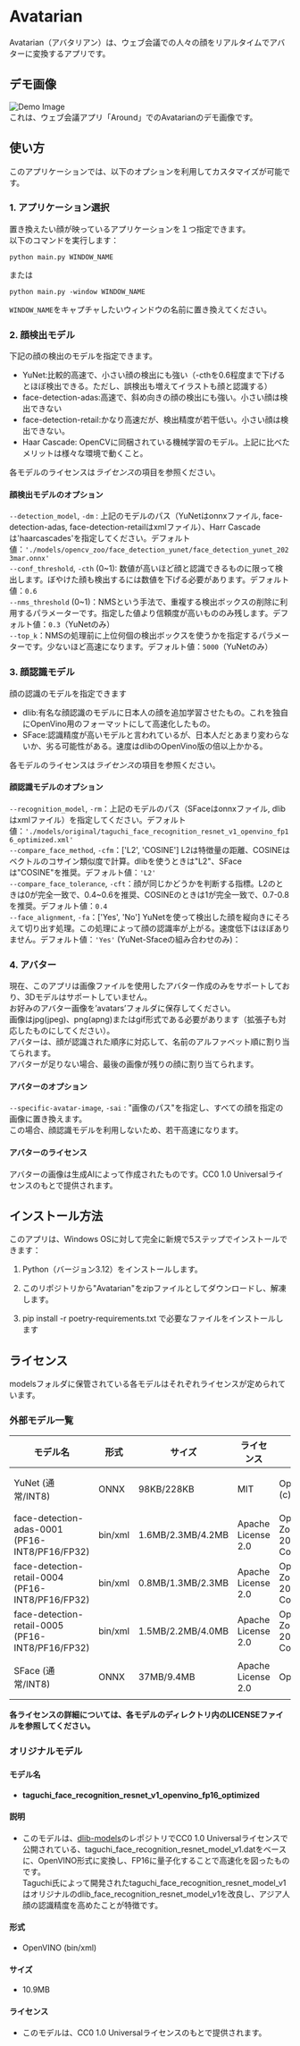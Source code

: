 # Avatarian
Avatarian（アバタリアン）は、ウェブ会議での人々の顔をリアルタイムでアバターに変換するアプリです。

## デモ画像
![Demo Image](media/avatarian_demo.jpg "Avatarian on Around")  
これは、ウェブ会議アプリ「Around」でのAvatarianのデモ画像です。

## 使い方
このアプリケーションでは、以下のオプションを利用してカスタマイズが可能です。

### 1. アプリケーション選択
置き換えたい顔が映っているアプリケーションを１つ指定できます。  
以下のコマンドを実行します：
```shell
python main.py WINDOW_NAME
```
または
```shell
python main.py -window WINDOW_NAME
```
```WINDOW_NAME```をキャプチャしたいウィンドウの名前に置き換えてください。

### 2. 顔検出モデル
下記の顔の検出のモデルを指定できます。
- YuNet:比較的高速で、小さい顔の検出にも強い（-cthを0.6程度まで下げるとほぼ検出できる。ただし、誤検出も増えてイラストも顔と認識する）
- face-detection-adas:高速で、斜め向きの顔の検出にも強い。小さい顔は検出できない
- face-detection-retail:かなり高速だが、検出精度が若干低い。小さい顔は検出できない。
- Haar Cascade: OpenCVに同梱されている機械学習のモデル。上記に比べたメリットは様々な環境で動くこと。  

各モデルのライセンスは*ライセンス*の項目を参照ください。

#### 顔検出モデルのオプション
```--detection_model```, ```-dm``` : 上記のモデルのパス（YuNetはonnxファイル, face-detection-adas, face-detection-retailはxmlファイル）、Harr Cascadeは'haarcascades'を指定してください。デフォルト値：```'./models/opencv_zoo/face_detection_yunet/face_detection_yunet_2023mar.onnx'```  
```--conf_threshold```, ```-cth``` (0~1): 数値が高いほど顔と認識できるものに限って検出します。ぼやけた顔も検出するには数値を下げる必要があります。デフォルト値：```0.6```  
```--nms_threshold``` (0~1)：NMSという手法で、重複する検出ボックスの削除に利用するパラメーターです。指定した値より信頼度が高いもののみ残します。デフォルト値：```0.3```（YuNetのみ）  
```--top_k```：NMSの処理前に上位何個の検出ボックスを使うかを指定するパラメーターです。少ないほど高速になります。デフォルト値：```5000```（YuNetのみ）  

### 3. 顔認識モデル
顔の認識のモデルを指定できます
- dlib:有名な顔認識のモデルに日本人の顔を追加学習させたもの。これを独自にOpenVino用のフォーマットにして高速化したもの。
- SFace:認識精度が高いモデルと言われているが、日本人だとあまり変わらないか、劣る可能性がある。速度はdlibのOpenVino版の倍以上かかる。

各モデルのライセンスは*ライセンス*の項目を参照ください。

#### 顔認識モデルのオプション
```--recognition_model```, ```-rm```：上記のモデルのパス（SFaceはonnxファイル, dlibはxmlファイル）を指定してください。デフォルト値：```'./models/original/taguchi_face_recognition_resnet_v1_openvino_fp16_optimized.xml'```  
```--compare_face_method```, ```-cfm```：['L2', 'COSINE'] L2は特徴量の距離、COSINEはベクトルのコサイン類似度で計算。dlibを使うときは"L2"、SFaceは"COSINE"を推奨。デフォルト値：```'L2'```  
```--compare_face_tolerance```, ```-cft```：顔が同じかどうかを判断する指標。L2のときは0が完全一致で、0.4~0.6を推奨、COSINEのときは1が完全一致で、0.7-0.8を推奨。デフォルト値：```0.4```  
```--face_alignment```, ```-fa```：['Yes', 'No'] YuNetを使って検出した顔を縦向きにそろえて切り出す処理。この処理によって顔の認識率が上がる。速度低下はほぼありません。デフォルト値：```'Yes'``` (YuNet-Sfaceの組み合わせのみ)： 　


### 4. アバター
現在、このアプリは画像ファイルを使用したアバター作成のみをサポートしており、3Dモデルはサポートしていません。  
お好みのアバター画像を’avatars’フォルダに保存してください。  
画像はjpg(jpeg)、png(apng)またはgif形式である必要があります（拡張子も対応したものにしてください）。  
アバターは、顔が認識された順序に対応して、名前のアルファベット順に割り当てられます。  
アバターが足りない場合、最後の画像が残りの顔に割り当てられます。  

#### アバターのオプション
```--specific-avatar-image```, ```-sai``` : "画像のパス"を指定し、すべての顔を指定の画像に置き換えます。  
この場合、顔認識モデルを利用しないため、若干高速になります。

#### アバターのライセンス
アバターの画像は生成AIによって作成されたものです。CC0 1.0 Universalライセンスのもとで提供されます。

## インストール方法
このアプリは、Windows OSに対して完全に新規で5ステップでインストールできます：  

1. Python（バージョン3.12）をインストールします。  

2. このリポジトリから"Avatarian"をzipファイルとしてダウンロードし、解凍します。

3. pip install -r poetry-requirements.txt で必要なファイルをインストールします

## ライセンス
modelsフォルダに保管されている各モデルはそれぞれライセンスが定められています。

### 外部モデル一覧

| モデル名 | 形式 | サイズ | ライセンス | 出典 | 用途 |
|---|---|---|---|---|---|
| YuNet  (通常/INT8) | ONNX | 98KB/228KB | MIT | OpenCV_zoo/Copyright (c) 2020 Shiqi Yu  | 顔検出 |
| face-detection-adas-0001  (PF16-INT8/PF16/FP32) | bin/xml | 1.6MB/2.3MB/4.2MB | Apache License 2.0 | Open Model Zoo/Copyright (c) 2023-2024 Intel Corporation | 顔検出 |
| face-detection-retail-0004  (PF16-INT8/PF16/FP32) | bin/xml | 0.8MB/1.3MB/2.3MB | Apache License 2.0 | Open Model Zoo/Copyright (c) 2023-2024 Intel Corporation | 顔検出 |
| face-detection-retail-0005  (PF16-INT8/PF16/FP32) | bin/xml | 1.5MB/2.2MB/4.0MB | Apache License 2.0 | Open Model Zoo/Copyright (c) 2023-2024 Intel Corporation | 顔検出 |
| SFace  (通常/INT8) | ONNX | 37MB/9.4MB | Apache License 2.0 | Open Model Zoo | 顔認識 |

**各ライセンスの詳細については、各モデルのディレクトリ内のLICENSEファイルを参照してください。**  

### オリジナルモデル
#### モデル名
- **taguchi_face_recognition_resnet_v1_openvino_fp16_optimized**  
#### 説明
- このモデルは、[dlib-models](https://github.com/davisking/dlib-models/blob/master/README.md)のレポジトリでCC0 1.0 Universalライセンスで公開されている、taguchi_face_recognition_resnet_model_v1.datをベースに、OpenVINO形式に変換し、FP16に量子化することで高速化を図ったものです。  
Taguchi氏によって開発されたtaguchi_face_recognition_resnet_model_v1はオリジナルのdlib_face_recognition_resnet_model_v1を改良し、アジア人顔の認識精度を高めたことが特徴です。

#### 形式
- OpenVINO (bin/xml)

#### サイズ
- 10.9MB

#### ライセンス
- このモデルは、CC0 1.0 Universalライセンスのもとで提供されます。


